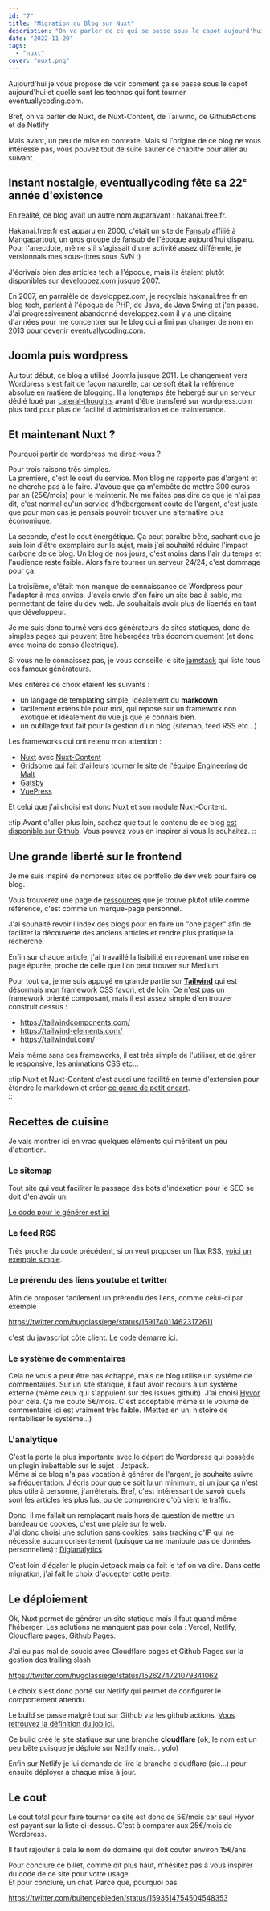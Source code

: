 ```yaml
---
id: "7"
title: "Migration du Blog sur Nuxt"
description: "On va parler de ce qui se passe sous le capot aujourd'hui et quelle sont les technos qui font tourner eventuallycoding.com. "
date: "2022-11-20"
tags:
  - "nuxt"
cover: "nuxt.png"
---
```


Aujourd'hui je vous propose de voir comment ça se passe sous le capot aujourd'hui et quelle sont les technos qui font tourner eventuallycoding.com. 

Bref, on va parler de Nuxt, de Nuxt-Content, de Tailwind, de GithubActions et de Netlify

Mais avant, un peu de mise en contexte. Mais si l'origine de ce blog ne vous intéresse pas, vous pouvez tout de suite sauter ce chapitre pour aller au suivant.   

## Instant nostalgie, eventuallycoding fête sa 22ᵉ année d'existence

En realité, ce blog avait un autre nom auparavant : hakanai.free.fr. 

Hakanai.free.fr est apparu en 2000, c'était un site de [Fansub](https://fr.wikipedia.org/wiki/Fansub) affilié à Mangapartout, un gros groupe de fansub de l'époque aujourd'hui disparu. Pour l'anecdote, même s'il s'agissait d'une activité assez différente, je versionnais mes sous-titres sous SVN :)

J'écrivais bien des articles tech à l'époque, mais ils étaient plutôt disponibles sur [developpez.com](https://hugo.developpez.com/) jusque 2007. 

En 2007, en parralèle de developpez.com, je recyclais hakanai.free.fr en blog tech, parlant à l'époque de PHP, de Java, de Java Swing et j'en passe. J'ai progressivement abandonné developpez.com il y a une dizaine d'années pour me concentrer sur le blog qui a fini par changer de nom en 2013 pour devenir eventuallycoding.com. 

## Joomla puis wordpress

Au tout début, ce blog a utilisé Joomla jusque 2011. Le changement vers Wordpress s'est fait de façon naturelle, car ce soft était la référence absolue en matière de blogging. Il a longtemps été hebergé sur un serveur dédié loué par [Lateral-thoughts](http://www.lateral-thoughts.com/) avant d'être transféré sur wordpress.com plus tard pour plus de facilité d'administration et de maintenance.

## Et maintenant Nuxt ?

Pourquoi partir de wordpress me direz-vous ? 

Pour trois raisons très simples.  
La première, c'est le cout du service. Mon blog ne rapporte pas d'argent et ne cherche pas à le faire. J'avoue que ça m'embête de mettre 300 euros par an (25€/mois) pour le maintenir. Ne me faites pas dire ce que je n'ai pas dit, c'est normal qu'un service d'hébergement coute de l'argent, c'est juste que pour mon cas je pensais pouvoir trouver une alternative plus économique. 

La seconde, c'est le cout énergétique. Ça peut paraître bête, sachant que je suis loin d'être exemplaire sur le sujet, mais j'ai souhaité réduire l'impact carbone de ce blog. Un blog de nos jours, c'est moins dans l'air du temps et l'audience reste faible. Alors faire tourner un serveur 24/24, c'est dommage pour ça.  

La troisième, c'était mon manque de connaissance de Wordpress pour l'adapter à mes envies. J'avais envie d'en faire un site bac à sable, me permettant de faire du dev web. Je souhaitais avoir plus de libertés en tant que développeur. 

Je me suis donc tourné vers des générateurs de sites statiques, donc de simples pages qui peuvent être hébergées très économiquement (et donc avec moins de conso électrique).

Si vous ne le connaissez pas, je vous conseille le site [jamstack](https://jamstack.org/generators/) qui liste tous ces fameux générateurs. 

Mes critères de choix étaient les suivants :
- un langage de templating simple, idéalement du **markdown** 
- facilement extensible pour moi, qui repose sur un framework non exotique et idéalement du vue.js que je connais bien. 
- un outillage tout fait pour la gestion d'un blog (sitemap, feed RSS etc...)

Les frameworks qui ont retenu mon attention :

- [Nuxt](https://nuxt.com/) avec [Nuxt-Content](https://content.nuxtjs.org/)
- [Gridsome](https://gridsome.org/) qui fait d'ailleurs tourner [le site de l'équipe Engineering de Malt](https://eventuallycoding.com/2022/05/19/malt-engineering-under-the-hood-gridsome)
- [Gatsby](https://www.gatsbyjs.com/) 
- [VuePress](https://vuepress.vuejs.org/) 

Et celui que j'ai choisi est donc Nuxt et son module Nuxt-Content. 

::tip
Avant d'aller plus loin, sachez que tout le contenu de ce blog [est disponible sur Github](https://github.com/hlassiege/eventuallycoding). Vous pouvez vous en inspirer si vous le souhaitez.
::


## Une grande liberté sur le frontend

Je me suis inspiré de nombreux sites de portfolio de dev web pour faire ce blog. 

Vous trouverez une page de [ressources](https://eventuallycoding.com/resources) que je trouve plutot utile comme référence, c'est comme un marque-page personnel.

J'ai souhaité revoir l'index des blogs pour en faire un "one pager" afin de faciliter la découverte des anciens articles et rendre plus pratique la recherche. 

Enfin sur chaque article, j'ai travaillé la lisibilité en reprenant une mise en page épurée, proche de celle que l'on peut trouver sur Medium. 

Pour tout ça, je me suis appuyé en grande partie sur [**Tailwind**](https://tailwindcss.com/) qui est désormais mon framework CSS favori, et de loin.
Ce n'est pas un framework orienté composant, mais il est assez simple d'en trouver construit dessus : 

* https://tailwindcomponents.com/
* https://tailwind-elements.com/
* https://tailwindui.com/

Mais même sans ces frameworks, il est très simple de l'utiliser, et de gérer le responsive, les animations CSS etc... 

::tip
Nuxt et Nuxt-Content c'est aussi une facilité en terme d'extension pour étendre le markdown et créer [ce genre de petit encart](https://github.com/hlassiege/eventuallycoding/blob/master/components/content/Disclaimer.vue).  
::

## Recettes de cuisine

Je vais montrer ici en vrac quelques éléments qui méritent un peu d'attention. 

### Le sitemap

Tout site qui veut faciliter le passage des bots d'indexation pour le SEO se doit d'en avoir un. 

[Le code pour le générer est ici](https://github.com/hlassiege/eventuallycoding/blob/master/server/routes/sitemap.xml.ts) 

### Le feed RSS

Très proche du code précédent, si on veut proposer un flux RSS, [voici un exemple simple](https://github.com/hlassiege/eventuallycoding/blob/master/server/routes/rss.xml.ts). 

### Le prérendu des liens youtube et twitter

Afin de proposer facilement un prérendu des liens, comme celui-ci par exemple 

https://twitter.com/hugolassiege/status/1591740114623172611

c'est du javascript côté client. [Le code démarre ici](https://github.com/hlassiege/eventuallycoding/blob/master/pages/%5Byear%5D/%5Bmonth%5D/%5B%5Bday%5D%5D/%5Bid%5D.vue#L214).

### Le système de commentaires

Cela ne vous a peut être pas échappé, mais ce blog utilise un système de commentaires. Sur un site statique, il faut avoir recours à un système externe (même ceux qui s'appuient sur des issues github). 
J'ai choisi [Hyvor](https://talk.hyvor.com/) pour cela. Ça me coute 5€/mois. C'est acceptable même si le volume de commentaire ici est vraiment très faible. (Mettez en un, histoire de rentabiliser le système...)


### L'analytique

C'est la perte la plus importante avec le départ de Wordpress qui possède un plugin imbattable sur le sujet : Jetpack.   
Même si ce blog n'a pas vocation à générer de l'argent, je souhaite suivre sa fréquentation. J'écris pour que ce soit lu un minimum, si un jour ça n'est plus utile à personne, j'arrêterais. Bref, c'est intéressant de savoir quels sont les articles les plus lus, ou de comprendre d'où vient le traffic. 

Donc, il me fallait un remplaçant mais hors de question de mettre un bandeau de cookies, c'est une plaie sur le web.  
J'ai donc choisi une solution sans cookies, sans tracking d'IP qui ne nécessite aucun consentement (puisque ca ne manipule pas de données personnelles) : [Digianalytics](https://digianalytics.fr)

C'est loin d'égaler le plugin Jetpack mais ça fait le taf on va dire. 
Dans cette migration, j'ai fait le choix d'accepter cette perte.

## Le déploiement

Ok, Nuxt permet de générer un site statique mais il faut quand même l'héberger. Les solutions ne manquent pas pour cela : Vercel, Netlify, Cloudflare pages, Github Pages.

J'ai eu pas mal de soucis avec Cloudflare pages et Github Pages sur la gestion des trailing slash

https://twitter.com/hugolassiege/status/1526274721079341062

Le choix s'est donc porté sur Netlify qui permet de configurer le comportement attendu.

Le build se passe malgré tout sur Github via les github actions. [Vous retrouvez la définition du job ici.](https://github.com/hlassiege/eventuallycoding/blob/master/.github/workflows/deploy.yml)

Ce build créé le site statique sur une branche **cloudflare** (ok, le nom est un peu bête puisque je déploie sur Netlify mais... yolo)

Enfin sur Netlify je lui demande de lire la branche cloudflare (sic...) pour ensuite déployer à chaque mise à jour.

## Le cout 

Le cout total pour faire tourner ce site est donc de 5€/mois car seul Hyvor est payant sur la liste ci-dessus. C'est à comparer aux 25€/mois de Wordpress.

Il faut rajouter à cela le nom de domaine qui doit couter environ 15€/ans.


Pour conclure ce billet, comme dit plus haut, n'hésitez pas à vous inspirer du code de ce site pour votre usage.  
Et pour conclure, un chat. Parce que, pourquoi pas

https://twitter.com/buitengebieden/status/1593514754504548353


